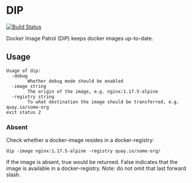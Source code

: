 # DIP

[![Build Status](https://travis-ci.org/030/dip.svg?branch=master)](https://travis-ci.org/030/dip)

Docker Image Patrol (DIP) keeps docker images up-to-date.

## Usage

```
Usage of dip:
  -debug
        Whether debug mode should be enabled
  -image string
        The origin of the image, e.g. nginx:1.17.5-alpine
  -registry string
        To what destination the image should be transferred, e.g. quay.io/some-org
exit status 2
```

### Absent

Check whether a docker-image resides in a docker-registry:

```
dip -image nginx:1.17.5-alpine -registry quay.io/some-org/
```

If the image is absent, true would be returned. False indicates that the image
is available in a docker-registry. Note: do not omit that last forward slash.